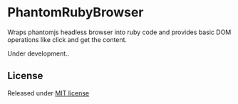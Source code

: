 PhantomRubyBrowser
===============

Wraps phantomjs headless browser into ruby code and provides basic DOM operations like click and get the content.

Under development..

License
-------
Released under [MIT license](https://github.com/aufi/photo_geoloader/blob/master/LICENSE)